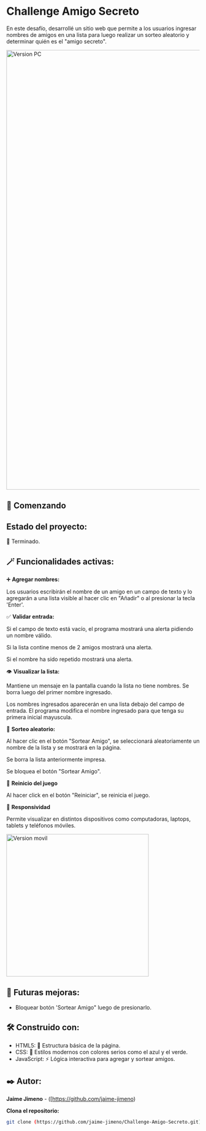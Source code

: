 # Challenge Amigo Secreto

En este desafío, desarrollé un sitio web que permite a los usuarios ingresar nombres de amigos en una lista para luego realizar un sorteo aleatorio y determinar 
quién es el "amigo secreto".

<img width="1145" alt="Version PC" src="https://github.com/user-attachments/assets/cdd02b87-afce-420f-b3be-b488d442694d" />

## 🚀 Comenzando 

## Estado del proyecto:

🚧 Terminado.

## 🪄 Funcionalidades activas:

➕ **Agregar nombres:**

Los usuarios escribirán el nombre de un amigo en un campo de texto y lo agregarán a una lista visible al hacer clic en "Añadir" o al presionar la tecla 'Enter'.

✅ **Validar entrada:**

Si el campo de texto está vacío, el programa mostrará una alerta pidiendo un nombre válido.

Si la lista contine menos de 2 amigos mostrará una alerta.

Si el nombre ha sido repetido mostrará una alerta.

👁️ **Visualizar la lista:**

Mantiene un mensaje en la pantalla cuando la lista no tiene nombres. Se borra luego del primer nombre ingresado.

Los nombres ingresados aparecerán en una lista debajo del campo de entrada. El programa modifica el nombre ingresado para que tenga su primera inicial mayuscula.

🎲 **Sorteo aleatorio:**

Al hacer clic en el botón "Sortear Amigo", se seleccionará aleatoriamente un nombre de la lista y se mostrará en la página.

Se borra la lista anteriormente impresa.

Se bloquea el botón "Sortear Amigo".

🦾 **Reinicio del juego**

Al hacer click en el botón "Reiniciar", se reinicia el juego. 

📱 **Responsividad**

Permite visualizar en distintos dispositivos como computadoras, laptops, tablets y teléfonos móviles.

<img width="371" alt="Version movil" src="https://github.com/user-attachments/assets/429c6e65-ad84-47bf-be8b-edc5cada8061" />


## 🔮 Futuras mejoras:

- Bloquear botón 'Sortear Amigo" luego de presionarlo.
  

## 🛠️ Construido con:

- HTML5: 📜 Estructura básica de la página.
- CSS: 🎨 Estilos modernos con colores serios como el azul y el verde.
- JavaScript: ⚡ Lógica interactiva para agregar y sortear amigos.

## ✒️ Autor:

**Jaime Jimeno** - ([https://github.com/jaime-jimeno)

**Clona el repositorio:**
```bash
git clone (https://github.com/jaime-jimeno/Challenge-Amigo-Secreto.git)
```






